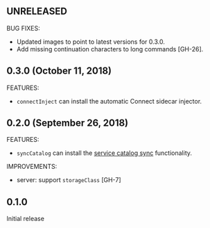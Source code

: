 ## UNRELEASED

BUG FIXES:

  * Updated images to point to latest versions for 0.3.0.
  * Add missing continuation characters to long commands [GH-26].

## 0.3.0 (October 11, 2018)

FEATURES:

  * `connectInject` can install the automatic Connect sidecar injector.

## 0.2.0 (September 26, 2018)

FEATURES:

  * `syncCatalog` can install the [service catalog sync](https://www.hashicorp.com/blog/consul-and-kubernetes-service-catalog-sync)
    functionality.

IMPROVEMENTS:

  * server: support `storageClass` [GH-7]

## 0.1.0

Initial release
